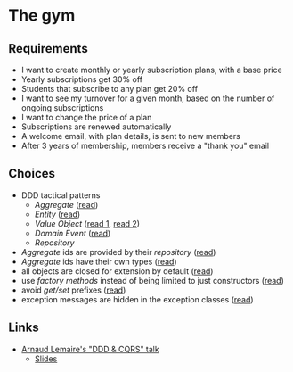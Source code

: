 # The gym

## Requirements

- I want to create monthly or yearly subscription plans, with a base price
- Yearly subscriptions get 30% off
- Students that subscribe to any plan get 20% off
- I want to see my turnover for a given month, based on the number of ongoing subscriptions
- I want to change the price of a plan
- Subscriptions are renewed automatically
- A welcome email, with plan details, is sent to new members
- After 3 years of membership, members receive a "thank you" email

## Choices

- DDD tactical patterns
  - *Aggregate* ([read](https://vaughnvernon.co/?p=838))
  - *Entity* ([read](http://thepaulrayner.com/blog/aggregates-and-entities-in-domain-driven-design/))
  - *Value Object* ([read 1](http://verraes.net/2016/02/type-safety-and-money/), [read 2](https://matthiasnoback.nl/2018/03/modelling-quanities-an-exercise-in-designing-value-objects/))
  - *Domain Event* ([read](http://verraes.net/2014/11/domain-events/))
  - *Repository*
- *Aggregate* ids are provided by their *repository* ([read](https://matthiasnoback.nl/2018/05/when-and-where-to-determine-the-id-of-an-entity/))
- *Aggregate* ids have their own types ([read](https://buildplease.com/pages/vo-ids/))
- all objects are closed for extension by default ([read](https://ocramius.github.io/blog/when-to-declare-classes-final/))
- use *factory methods* instead of being limited to just constructors ([read](http://verraes.net/2014/06/named-constructors-in-php/))
- avoid *get/set* prefixes ([read](https://blog.pragmatists.com/refactoring-from-anemic-model-to-ddd-880d3dd3d45f))
- exception messages are hidden in the exception classes ([read](http://rosstuck.com/formatting-exception-messages))

## Links

- [Arnaud Lemaire's "DDD & CQRS" talk](https://www.youtube.com/watch?v=qBLtZN3p3FU)
  - [Slides](https://speakerdeck.com/lilobase/ddd-and-cqrs-php-tour-2018)
